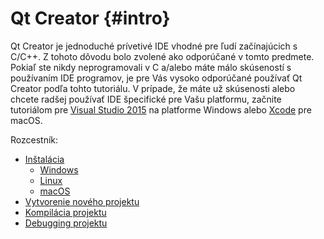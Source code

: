 # Qt Creator {#intro}

Qt Creator je jednoduché prívetivé IDE vhodné pre ľudí začínajúcich s C/C++. Z tohoto dôvodu bolo zvolené ako odporúčané v tomto predmete. Pokiaľ ste nikdy neprogramovali v C a/alebo máte málo skúseností s používaním IDE programov, je pre Vás vysoko odporúčané používať Qt Creator podľa tohto tutoriálu. V prípade, že máte už skúsenosti alebo chcete radšej používať IDE špecifické pre Vašu platformu, začnite tutoriálom pre [Visual Studio 2015](../visual-studio-2015/README.md) na platforme Windows alebo [Xcode](../xcode/README.md) pre macOS.

Rozcestník:

* [Inštalácia](../qt-creator/installation.md)
  * [Windows](../qt-creator/installation-windows.md)
  * [Linux](../qt-creator/installation-linux.md)
  * [macOS](../qt-creator/installation-macosx.md)
* [Vytvorenie nového projektu](../qt-creator/create.md)
* [Kompilácia projektu](../qt-creator/compilation.md)
* [Debugging projektu](../qt-creator/debug.md)



